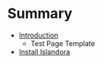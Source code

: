 # Summary

* [Introduction](README.md)
   * Test Page Template
* [Install Islandora](install_islandora.md)

